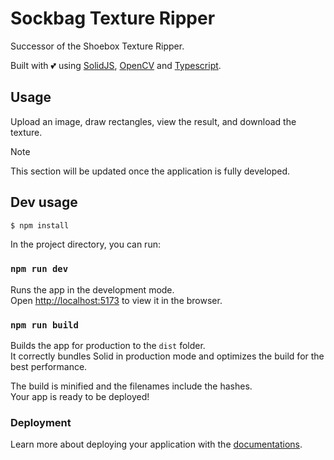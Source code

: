 # Sockbag Texture Ripper

Successor of the Shoebox Texture Ripper.

Built with 💕 using [SolidJS](https://docs.solidjs.com), [OpenCV](https://github.com/TechStark/opencv-js) and [Typescript](https://www.typescriptlang.org/).

## Usage
Upload an image, draw rectangles, view the result, and download the texture.

> [!NOTE]
> This section will be updated once the application is fully developed.

## Dev usage
```bash
$ npm install
```

In the project directory, you can run:

### `npm run dev`
Runs the app in the development mode.<br>
Open [http://localhost:5173](http://localhost:5173) to view it in the browser.

### `npm run build`
Builds the app for production to the `dist` folder.<br>
It correctly bundles Solid in production mode and optimizes the build for the best performance.

The build is minified and the filenames include the hashes.<br>
Your app is ready to be deployed!

### Deployment
Learn more about deploying your application with the [documentations](https://vitejs.dev/guide/static-deploy.html).
